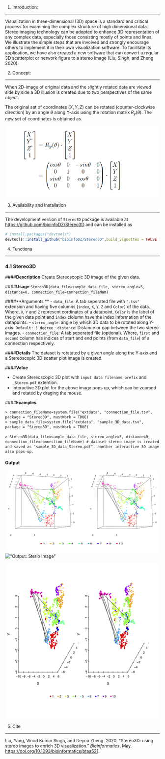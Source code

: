 <!-- README.md is generated from README.Rmd. Please edit that file -->
1. Introduction:
----------------

Visualization in three-dimensional (3D) space is a standard and critical
process for examining the complex structure of high dimensional data.
Stereo imaging technology can be adopted to enhance 3D representation of
any complex data, especially those consisting mostly of points and
lines. We illustrate the simple steps that are involved and strongly
encourage others to implement it in their own visualization software. To
facilitate its application, we have also created a new software that can
convert a regular 3D scatterplot or network figure to a stereo image
(Liu, Singh, and Zheng 2020).

2. Concept:
-----------

When 2D-image of original data and the slightly rotated data are viewed
side by side a 3D illusion is created due to two perspectives of the
same object.

The original set of coordinates (*X*, *Y*, *Z*) can be rotated
(counter-clockwise direction) by an angle *θ* along Y-axis using the
rotation matrix *R*<sub>*y*</sub>(*θ*). The new set of coordinates is
obtained as <!-- r
$$
\begin{aligned}
\begin{bmatrix}
X^` \\ Y^` \\ Z^` \\ 1
\end{bmatrix}  & =
R_y (\theta) \cdot
\begin{bmatrix}
X \\ Y \\ Z \\ 1
\end{bmatrix}  \\
& =
\begin{pmatrix}
cos \theta & 0 & -sin \theta & 0\\
0 & 1 & 0 & 0\\
sin \theta & 0 & cos \theta & 0\\
0 & 0 & 0 & 1
\end{pmatrix} \cdot
\begin{bmatrix}
X \\ Y \\ Z \\ 1
\end{bmatrix}
\end{aligned}
$$  -->

![""](./equation.png)

3. Availability and Installation
--------------------------------

The development version of `Stereo3D` package is available at
<a href="https://github.com/bioinfoDZ/Stereo3D" class="uri">https://github.com/bioinfoDZ/Stereo3D</a>
and can be installed as

``` r
# install.packages("devtools")
devtools::install_github("bioinfoDZ/Stereo3D",build_vignettes = FALSE )
```

4. Functions
------------

### 4.1 Stereo3D

\#\#\#\#**Description** Create Stereoscopic 3D image of the given data.

\#\#\#\#**Usage**
`Stereo3D(data_file=sample_data_file, stereo_angle=5, distance=0, connection_file=connection_fileNam)`

\#\#\#\#**Arguments ** - `data_file`: A tab seperated file with `".tsv"`
extension and having five columns (`index`, `X`, `Y`, `Z` and `Color`)
of the data. Where, `X`, `Y` and `Z` represent cordinates of a
datapoint, `Color` is the label of the given data point and `index`
clolumn have the index information of the datapoints. - `stereo_angle`:
angle by which 3D data to be rotated along Y-axis. `Default: 5 degree` -
`distance`: Distance or gap between the two stereo images. -
`connection_file`: A tab seperated file (optional). Where, `first` and
`second` column has indices of start and end points (from `data_file`)
of a connection respectively.

\#\#\#\#**Details** The dataset is rotatated by a given angle along the
Y-axis and a Stereoscopic 3D scatter plot image is created.

\#\#\#\#**Value**

-   Create Stereoscopic 3D plot with `input data filename prefix` and
    `_Stereo.pdf` extention.
-   Interactive 3D plot for the above image pops up, which can be zoomed
    and rotated by draging the mouse.

\#\#\#\#**Examples**

    > connection_fileName=system.file("extdata", "connection_file.tsv",
    package = "Stereo3D", mustWork = TRUE)
    > sample_data_file=system.file("extdata", "sample_3D_data.tsv",
    package = "Stereo3D", mustWork = TRUE)

    > Stereo3D(data_file=sample_data_file, stereo_angle=5, distance=0,
    connection_file=connection_fileName) # dataset stereo image is created
    and saved as "sample_3D_data_Stereo.pdf", another interactive 3D image also pops-up.

#### Output

![“Output: Sterio Image”](./sample.png) ![“Output: Sterio
Image”](./sample_scatter.png)

![“Output: Sterio Image”](./sample_3D_data_Stereo_net.png)

5. Cite
-------

Liu, Yang, Vinod Kumar Singh, and Deyou Zheng. 2020. “Stereo3D: using
stereo images to enrich 3D visualization.” *Bioinformatics*, May.
<https://doi.org/10.1093/bioinformatics/btaa521>.
